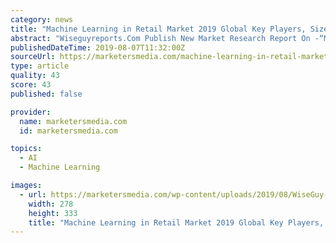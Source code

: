 ```yaml
---
category: news
title: "Machine Learning in Retail‎ Market 2019 Global Key Players, Size, Applications & Growth Opportunities – Analysis to 2024"
abstract: "Wiseguyreports.Com Publish New Market Research Report On -“Machine Learning in Retail‎ Market - Global Analysis, Size, Share, Trends, Growth and Forecast 2019 - 2024” The report, at first, has given a brief understanding of the industry via a basic ..."
publishedDateTime: 2019-08-07T11:32:00Z
sourceUrl: https://marketersmedia.com/machine-learning-in-retail-market-2019-global-key-players-size-applications-growth-opportunities-analysis-to-2024/88905158
type: article
quality: 43
score: 43
published: false

provider:
  name: marketersmedia.com
  id: marketersmedia.com

topics:
  - AI
  - Machine Learning

images:
  - url: https://marketersmedia.com/wp-content/uploads/2019/08/WiseGuy-Reports-30.jpg
    width: 278
    height: 333
    title: "Machine Learning in Retail‎ Market 2019 Global Key Players, Size, Applications & Growth Opportunities – Analysis to 2024"
---
```

